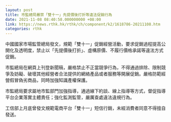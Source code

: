 ```yaml
---
layout: post
title: 市監總局嚴禁「雙十一」先提價後打折等違法促銷行為
date: 2021-11-08 08:40:58.000000000 +08:00
link: https://news.rthk.hk/rthk/ch/component/k2/1618786-20211108.htm
categories: rthk
---
```


中國國家市場監管總局發文，規範「雙十一」促銷經營活動，要求促銷過程提高公開化及透明度，禁止以「先提價後打折」、虛構原價、不履行價格承諾等違法方式促銷。

市監總局在網頁上刊登新聞稿，嚴格禁止不正當競爭行為，不得通過排除、限制競爭及妨礙、破壞其他經營者合法提供的網絡產品或者服務等開展促銷。嚴格防範經營假冒偽劣商品，同時加強知識產權保護。

市監總局要求屬地市監部門加強指導，通過線下約談、線上指導等方式，督促指導平台企業落實主體責任；強化監測監管，嚴厲查處違法違規行為。

工信部上月底曾發文規範電商平台「雙十一」短信行銷，未經消費者同意不得擅自發送。
